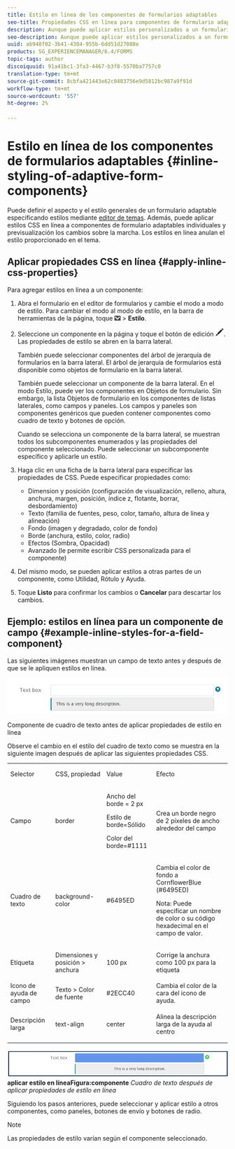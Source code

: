 ```yaml
---
title: Estilo en línea de los componentes de formularios adaptables
seo-title: Propiedades CSS en línea para componentes de formulario adaptables
description: Aunque puede aplicar estilos personalizados a un formulario adaptable, también puede aplicar propiedades CSS en línea a componentes individuales de un formulario adaptable.
seo-description: Aunque puede aplicar estilos personalizados a un formulario adaptable, también puede aplicar propiedades CSS en línea a componentes individuales de un formulario adaptable.
uuid: ab948f02-3b41-4304-955b-6dd51d27088e
products: SG_EXPERIENCEMANAGER/6.4/FORMS
topic-tags: author
discoiquuid: 91a41bc1-3fa3-4467-b3f8-5570ba7757c0
translation-type: tm+mt
source-git-commit: 8cbfa421443e62c0483756e9d5812bc987a9f91d
workflow-type: tm+mt
source-wordcount: '557'
ht-degree: 2%

---
```



# Estilo en línea de los componentes de formularios adaptables {#inline-styling-of-adaptive-form-components}

Puede definir el aspecto y el estilo generales de un formulario adaptable especificando estilos mediante [editor de temas](/help/forms/using/themes.md). Además, puede aplicar estilos CSS en línea a componentes de formulario adaptables individuales y previsualización los cambios sobre la marcha. Los estilos en línea anulan el estilo proporcionado en el tema.

## Aplicar propiedades CSS en línea {#apply-inline-css-properties}

Para agregar estilos en línea a un componente:

1. Abra el formulario en el editor de formularios y cambie el modo a modo de estilo. Para cambiar el modo al modo de estilo, en la barra de herramientas de la página, toque ![lista desplegable de lienzos](assets/canvas-drop-down.png) > **Estilo**.
1. Seleccione un componente en la página y toque el botón de edición ![botón de edición](assets/edit-button.png). Las propiedades de estilo se abren en la barra lateral.

   También puede seleccionar componentes del árbol de jerarquía de formularios en la barra lateral. El árbol de jerarquía de formularios está disponible como objetos de formulario en la barra lateral.

   También puede seleccionar un componente de la barra lateral. En el modo Estilo, puede ver los componentes en Objetos de formulario. Sin embargo, la lista Objetos de formulario en los componentes de listas laterales, como campos y paneles. Los campos y paneles son componentes genéricos que pueden contener componentes como cuadro de texto y botones de opción.

   Cuando se selecciona un componente de la barra lateral, se muestran todos los subcomponentes enumerados y las propiedades del componente seleccionado. Puede seleccionar un subcomponente específico y aplicarle un estilo.

1. Haga clic en una ficha de la barra lateral para especificar las propiedades de CSS. Puede especificar propiedades como:

   * Dimension y posición (configuración de visualización, relleno, altura, anchura, margen, posición, índice z, flotante, borrar, desbordamiento)
   * Texto (familia de fuentes, peso, color, tamaño, altura de línea y alineación)
   * Fondo (imagen y degradado, color de fondo)
   * Borde (anchura, estilo, color, radio)
   * Efectos (Sombra, Opacidad)
   * Avanzado (le permite escribir CSS personalizada para el componente)

1. Del mismo modo, se pueden aplicar estilos a otras partes de un componente, como Utilidad, Rótulo y Ayuda.
1. Toque **Listo** para confirmar los cambios o **Cancelar** para descartar los cambios.

## Ejemplo: estilos en línea para un componente de campo {#example-inline-styles-for-a-field-component}

Las siguientes imágenes muestran un campo de texto antes y después de que se le apliquen estilos en línea.

![Componente de cuadro de texto antes de aplicar estilo en línea](assets/no-style.png)

Componente de cuadro de texto antes de aplicar propiedades de estilo en línea

Observe el cambio en el estilo del cuadro de texto como se muestra en la siguiente imagen después de aplicar las siguientes propiedades CSS.

<table> 
 <tbody> 
  <tr> 
   <td><p>Selector</p> </td> 
   <td><p>CSS, propiedad</p> </td> 
   <td><p>Value</p> </td> 
   <td><p>Efecto</p> </td> 
  </tr> 
  <tr> 
   <td><p>Campo</p> </td> 
   <td><p>border</p> </td> 
   <td><p>Ancho del borde = 2 px</p> <p>Estilo de borde=Sólido</p> <p>Color del borde=#1111</p> </td> 
   <td><p>Crea un borde negro de 2 píxeles de ancho alrededor del campo</p> </td> 
  </tr> 
  <tr> 
   <td><p>Cuadro de texto</p> </td> 
   <td><p>background-color</p> </td> 
   <td><p>#6495ED</p> </td> 
   <td><p>Cambia el color de fondo a CornflowerBlue (#6495ED)</p> <p>Nota: Puede especificar un nombre de color o su código hexadecimal en el campo de valor.</p> </td> 
  </tr> 
  <tr> 
   <td><p>Etiqueta</p> </td> 
   <td><p>Dimensiones y posición &gt; anchura</p> </td> 
   <td><p>100 px</p> </td> 
   <td><p>Corrige la anchura como 100 px para la etiqueta</p> </td> 
  </tr> 
  <tr> 
   <td>Icono de ayuda de campo</td> 
   <td>Texto &gt; Color de fuente</td> 
   <td>#2ECC40</td> 
   <td>Cambia el color de la cara del icono de ayuda.</td> 
  </tr> 
  <tr> 
   <td><p>Descripción larga</p> </td> 
   <td><p>text-align</p> </td> 
   <td><p>center</p> </td> 
   <td><p>Alinea la descripción larga de la ayuda al centro</p> </td> 
  </tr> 
 </tbody> 
</table>

![Estilo del cuadro de texto después de ](assets/applied-style.png)
**aplicar estilo en líneaFigura:componente** *Cuadro de texto después de aplicar propiedades de estilo en línea*

Siguiendo los pasos anteriores, puede seleccionar y aplicar estilo a otros componentes, como paneles, botones de envío y botones de radio.

>[!NOTE]
>
>Las propiedades de estilo varían según el componente seleccionado.


